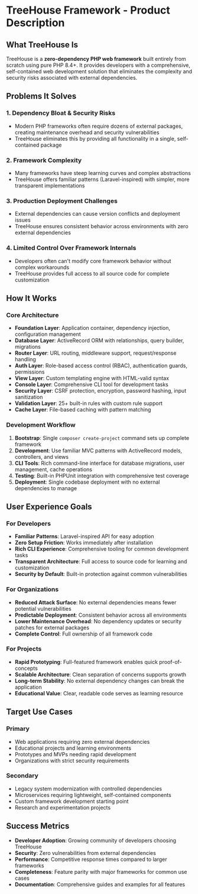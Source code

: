 # TreeHouse Framework - Product Description

## What TreeHouse Is
TreeHouse is a **zero-dependency PHP web framework** built entirely from scratch using pure PHP 8.4+. It provides developers with a comprehensive, self-contained web development solution that eliminates the complexity and security risks associated with external dependencies.

## Problems It Solves

### 1. **Dependency Bloat & Security Risks**
- Modern PHP frameworks often require dozens of external packages, creating maintenance overhead and security vulnerabilities
- TreeHouse eliminates this by providing all functionality in a single, self-contained package

### 2. **Framework Complexity**
- Many frameworks have steep learning curves and complex abstractions
- TreeHouse offers familiar patterns (Laravel-inspired) with simpler, more transparent implementations

### 3. **Production Deployment Challenges**
- External dependencies can cause version conflicts and deployment issues
- TreeHouse ensures consistent behavior across environments with zero external dependencies

### 4. **Limited Control Over Framework Internals**
- Developers often can't modify core framework behavior without complex workarounds
- TreeHouse provides full access to all source code for complete customization

## How It Works

### **Core Architecture**
- **Foundation Layer**: Application container, dependency injection, configuration management
- **Database Layer**: ActiveRecord ORM with relationships, query builder, migrations
- **Router Layer**: URL routing, middleware support, request/response handling
- **Auth Layer**: Role-based access control (RBAC), authentication guards, permissions
- **View Layer**: Custom templating engine with HTML-valid syntax
- **Console Layer**: Comprehensive CLI tool for development tasks
- **Security Layer**: CSRF protection, encryption, password hashing, input sanitization
- **Validation Layer**: 25+ built-in rules with custom rule support
- **Cache Layer**: File-based caching with pattern matching

### **Development Workflow**
1. **Bootstrap**: Single `composer create-project` command sets up complete framework
2. **Development**: Use familiar MVC patterns with ActiveRecord models, controllers, and views
3. **CLI Tools**: Rich command-line interface for database migrations, user management, cache operations
4. **Testing**: Built-in PHPUnit integration with comprehensive test coverage
5. **Deployment**: Single codebase deployment with no external dependencies to manage

## User Experience Goals

### **For Developers**
- **Familiar Patterns**: Laravel-inspired API for easy adoption
- **Zero Setup Friction**: Works immediately after installation
- **Rich CLI Experience**: Comprehensive tooling for common development tasks
- **Transparent Architecture**: Full access to source code for learning and customization
- **Security by Default**: Built-in protection against common vulnerabilities

### **For Organizations**
- **Reduced Attack Surface**: No external dependencies means fewer potential vulnerabilities
- **Predictable Deployment**: Consistent behavior across all environments
- **Lower Maintenance Overhead**: No dependency updates or security patches for external packages
- **Complete Control**: Full ownership of all framework code

### **For Projects**
- **Rapid Prototyping**: Full-featured framework enables quick proof-of-concepts
- **Scalable Architecture**: Clean separation of concerns supports growth
- **Long-term Stability**: No external dependency changes can break the application
- **Educational Value**: Clear, readable code serves as learning resource

## Target Use Cases

### **Primary**
- Web applications requiring zero external dependencies
- Educational projects and learning environments
- Prototypes and MVPs needing rapid development
- Organizations with strict security requirements

### **Secondary**
- Legacy system modernization with controlled dependencies
- Microservices requiring lightweight, self-contained components
- Custom framework development starting point
- Research and experimentation projects

## Success Metrics
- **Developer Adoption**: Growing community of developers choosing TreeHouse
- **Security**: Zero vulnerabilities from external dependencies
- **Performance**: Competitive response times compared to larger frameworks
- **Completeness**: Feature parity with major frameworks for common use cases
- **Documentation**: Comprehensive guides and examples for all features